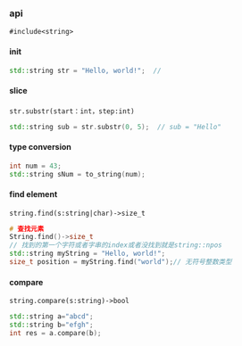 ### api
`#include<string>`
#### init

```C++
std::string str = "Hello, world!";  //
```
#### slice
`str.substr(start：int，step:int)`
```c++
std::string sub = str.substr(0, 5);  // sub = "Hello"
```
#### type conversion
```c++
int num = 43;
std::string sNum = to_string(num);
```
#### find element
`string.find(s:string|char)->size_t`
```c++
# 查找元素
String.find()->size_t
// 找到的第一个字符或者字串的index或者没找到就是string::npos
std::string myString = "Hello, world!";
size_t position = myString.find("world");// 无符号整数类型
```
#### compare
`string.compare(s:string)->bool`
```c++
std::string a="abcd";
std::string b="efgh";
int res = a.compare(b);
```